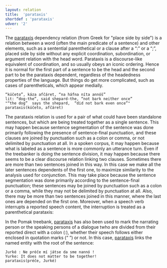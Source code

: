```yaml
---
layout: relation
title:  'parataxis'
shortdef : 'parataxis'
udver: '2'
---
```




The [parataxis]() dependency relation (from Greek for "place side by side") is a
relation between a word (often the main predicate of a sentence) and other
elements, such as a sentential parenthetical or a clause after a “:” or
a “;”, placed side by side without any explicit
coordination, subordination, or argument relation with the head word. Parataxis is a discourse-like equivalent of coordination, and so usually obeys an iconic ordering. Hence it is normal for the first part of a sentence to be the head and the second part to be the parataxis dependent, regardless of the headedness properties of the language.  But things do get more complicated, such as cases of parentheticals, which appear medially.

<!--
~~~ sdparse
Let 's face it we 're annoyed
parataxis(Let, annoyed)
~~~
-->

~~~ sdparse
“kúčeto”, káza afčáret, “na háfna níta annóš” 
lit: “dog-the”, said shepard-the, “not bark neither once”
"“the dog”  says the shepard,  “did not bark even once”"  
parataxis(kúčeto, afčáret)    
~~~

The parataxis relation is used for a pair of what could have been standalone sentences, 
but which are being treated together as a single sentence. This may happen because sentence
segmentation of the sentence was done primarily following the presence of sentence-final punctuation,
and these clauses are joined by punctuation such as a colon or comma, or not delimited by punctuation
at all. In a spoken corpus, it may happen because what is labeled as a sentence is more
commonly an utterance turn. Even if the treebanker is doing the sentence division, it may
happen because there seems to be a clear discourse relation linking two clauses. 
Sometimes there are more than two sentences joined in this way. In this case we make all the later sentences
dependents of the first one, to maximize similarity to the analysis used for conjunction.
This may take place because the sentence segmentation was done primarily according to the sentence-final punctuation; these sentences may be joined by punctuation such as a colon or a comma,  while they may not be delimited by punctuation at all. Also, there may be more than two sentences joined in this manner, where the last ones are depended on the first one. Moreover, when a speech verb interrupts a reported speech content, the interruption is treated as a parenthetical parataxis:



In the Pomak treebank, [parataxis]()  has also been used to mark the narrating person or the speaking persons of a dialogue twho are divided from their reported direct with a colon (:), whether their speech follows either enclosed in quotation marks (“ ”) or not. In this case, [parataxis]() links  the named entity  with the root of the sentence: 

~~~ sdparse
Jurké : Ne préče mí játse da sme nannó ! 
Yurke: It does not matter to be together!
parataxis(préče, Jurké)
~~~


<!-- Interlanguage links updated Út 9. května 2023, 20:04:31 CEST -->
